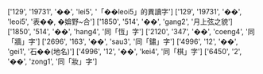 
['129', '19731', '��', 'lei5', '「��leoi5」的異讀字']
['129', '19731', '��', 'leoi5', '表��, �媕野~合']
['1850', '514', '��', 'gang2', '月上弦之貌']
['1850', '514', '��', 'hang4', '同「恆」字']
['2120', '347', '��', 'coeng4', '同「牆」字']
['2696', '163', '��', 'sau3', '同「鏽」字']
['4996', '12', '��', 'gei1', '石��(地名)']
['4996', '12', '��', 'kei4', '同「棋」字']
['6450', '2', '��', 'zong1', '同「妝」字']
